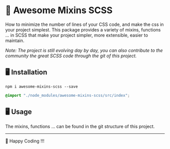 # 🍛 __Awesome Mixins SCSS__

How to minimize the number of lines of your CSS code, and make the css in your project simplest. This package provides a variety of mixins, functions ... in SCSS that make your project simpler, more extensible, easier to maintain.

_Note: The project is still evolving day by day, you can also contribute to the community the great SCSS code through the git of this project._

## 🖥️ Installation

```shell
npm i awesome-mixins-scss --save
```

```scss
@import "./node_modules/awesome-mixins-scss/src/index";
```

## 🖥️ Usage

The mixins, functions ... can be found in the git structure of this project.

---

👋 Happy Coding !!!